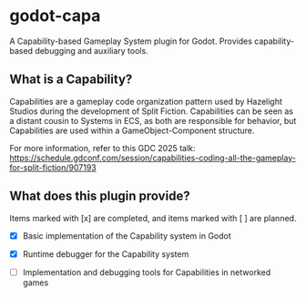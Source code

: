 # godot-capa

A Capability-based Gameplay System plugin for Godot. Provides capability-based debugging and auxiliary tools.

## What is a Capability?

Capabilities are a gameplay code organization pattern used by Hazelight Studios during the development of Split Fiction.
Capabilities can be seen as a distant cousin to Systems in ECS, as both are responsible for behavior, but Capabilities are used within a GameObject-Component structure.

For more information, refer to this GDC 2025 talk: https://schedule.gdconf.com/session/capabilities-coding-all-the-gameplay-for-split-fiction/907193

## What does this plugin provide?

Items marked with [x] are completed, and items marked with [ ] are planned.

- [x] Basic implementation of the Capability system in Godot

- [x] Runtime debugger for the Capability system

- [ ] Implementation and debugging tools for Capabilities in networked games
